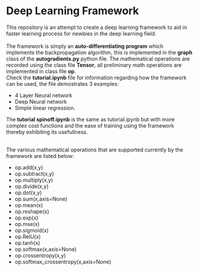 # Deep Learning Framework
This repository is an attempt to create a deep learning framework to aid in faster learning process for newbies in the deep learning field.<br><br>
The framework is simply an <b>auto-differentiating program</b> which implements the backpropagation algorithm, this is implemented in the <b>graph</b> class of the <b>autogradients.py</b> python file.
The mathematical operations are recorded using the class file <b>Tensor</b>, all preliminary math operations are implemented in class file <b>op</b>.<br>
Check the <b>tutorial.ipynb</b> file for information regarding how the framework can be used, the file demostrates 3 examples:
* 4 Layer Neural network
* Deep Neural network
* Simple linear regression. <br>


The <b>tutorial spinoff.ipynb</b> is the same as tutorial.ipynb but with more complex cost functions and the ease of training using the framework thereby exhibiting its usefullness.
<br> <br>


The various mathematical operations that are supported currently by the framework are listed below:
* op.add(x,y)
* op.subtract(x,y)
* op.multiply(x,y)
* op.divide(x,y)
* op.dot(x,y)
* op.sum(x,axis=None)
* op.mean(x)
* op.reshape(x)
* op.exp(x)
* op.mse(x)
* op.sigmoid(x)
* op.RelU(x)
* op.tanh(x)
* op.softmax(x,axis=None)
* op.crossentropy(x,y)
* op.softmax_crossentropy(x,axis=None)
